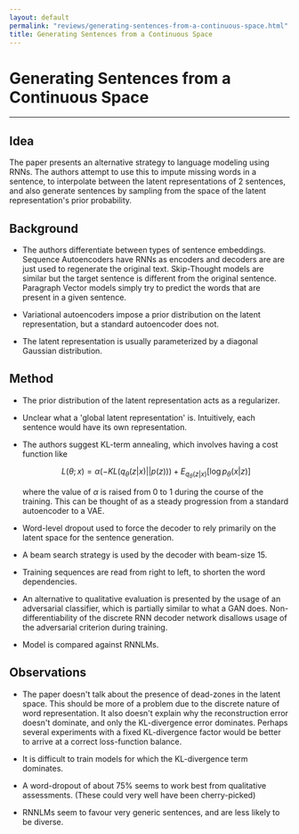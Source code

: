 ```yaml
---
layout: default
permalink: "reviews/generating-sentences-from-a-continuous-space.html"
title: Generating Sentences from a Continuous Space
---
```


# Generating Sentences from a Continuous Space
---

## Idea

The paper presents an alternative strategy to language modeling using RNNs. The authors attempt to use this to impute missing words in a sentence, to interpolate between the latent representations of 2 sentences, and also generate sentences by sampling from the space of the latent representation's prior probability.

## Background

* The authors differentiate between types of sentence embeddings. Sequence Autoencoders have RNNs as encoders and decoders are are just used to regenerate the original text. Skip-Thought models are similar but the target sentence is different from the original sentence. Paragraph Vector models simply try to predict the words that are present in a given sentence.

* Variational autoencoders impose a prior distribution on the latent representation, but a standard autoencoder does not.

* The latent representation is usually parameterized by a diagonal Gaussian distribution.

## Method

* The prior distribution of the latent representation acts as a regularizer.

* Unclear what a 'global latent representation' is. Intuitively, each sentence would have its own representation.

* The authors suggest KL-term annealing, which involves having a cost function like

    $$L(\theta; x) = \alpha (-KL(q_{\theta}(z|x)||p(z))) + E_{q_{\theta}(z|x)}[\log p_{\theta}(x|z)]$$ 
    
    where the value of $\alpha$ is raised from 0 to 1 during the course of the training. This can be thought of as a steady progression from a standard autoencoder to a VAE.

* Word-level dropout used to force the decoder to rely primarily on the latent space for the sentence generation.

* A beam search strategy is used by the decoder with beam-size 15.

* Training sequences are read from right to left, to shorten the word dependencies.

* An alternative to qualitative evaluation is presented by the usage of an adversarial classifier, which is partially similar to what a GAN does. Non-differentiability of the discrete RNN decoder network disallows usage of the adversarial criterion during training.

* Model is compared against RNNLMs.

## Observations

* The paper doesn't talk about the presence of dead-zones in the latent space. This should be more of a problem due to the discrete nature of word representation. It also doesn't explain why the reconstruction error doesn't dominate, and only the KL-divergence error dominates. Perhaps several experiments with a fixed KL-divergence factor would be better to arrive at a correct loss-function balance.

* It is difficult to train models for which the KL-divergence term dominates.

* A word-dropout of about 75% seems to work best from qualitative assessments. (These could very well have been cherry-picked)

* RNNLMs seem to favour very generic sentences, and are less likely to be diverse.
